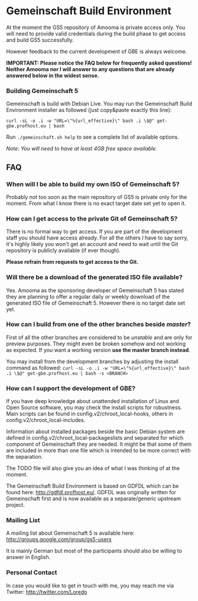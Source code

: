 # Gemeinschaft Build Environment

At the moment the GS5 repository of Amooma is private access only.
You will need to provide valid credentials during the build phase to get access and build GS5 successfully.

However feedback to the current development of GBE is always welcome.

**IMPORTANT: Please notice the FAQ below for frequently asked questions!
Neither Amooma nor I will answer to any questions that are already answered below in the widest sense.**


### Building Gemeinschaft 5

Gemeinschaft is build with Debian Live.
You may run the Gemeinschaft Build Environment installer as followed (just copy&paste exactly this line):

`curl -sL -o .i -w "URL=\"%{url_effective}\" bash .i \$@" get-gbe.profhost.eu | bash`

Run `./gemeinschaft.sh help` to see a complete list of available options.

*Note: You will need to have at least 4GB free space available.*



## FAQ

### When will I be able to build my own ISO of Gemeinschaft 5?
Probably not too soon as the main repository of GS5 is private only for the moment. From what I know there is no exact target date set yet to open it.


### How can I get access to the private Git of Gemeinschaft 5?
There is no formal way to get access. If you are part of the development staff you should have access already.
For all the others I have to say sorry, it's highly likely you won't get an account and need to wait until the Git repository is publicly available (if ever though).

**Please refrain from requests to get access to the Git.**


### Will there be a download of the generated ISO file available?
Yes. Amooma as the sponsoring developer of Gemeinschaft 5 has stated they are planning to offer a regular daily or weekly download of the generated ISO file of Gemeinschaft 5. However there is no target date set yet.


### How can I build from one of the other branches beside *master*?
First of all the other branches are considered to be *unstable* and are only for preview purposes. They might even be broken somehow and not working as expected.
If you want a working version **use the master branch instead**.

You may install from the development branches by adjusting the install command as followed:
`curl -sL -o .i -w "URL=\"%{url_effective}\" bash .i \$@" get-gbe.profhost.eu | bash -s <BRANCH>`


### How can I support the development of GBE?
If you have deep knowledge about unattended installation of Linux and Open Source software, you may check the install scripts for robustness.
Main scripts can be found in config.v2/chroot_local-hooks, others in config.v2/chroot_local-includes.

Information about installed packages beside the basic Debian system are defined in config.v2/chroot_local-packageslists and separated for which component of Gemeinschaft they are needed. It might be that some of them are included in more than one file which is intended to be more correct with the separation.

The TODO file will also give you an idea of what I was thinking of at the moment.

The Gemeinschaft Build Environment is based on GDFDL which can be found here: http://gdfdl.profhost.eu/.
GDFDL was originally written for Gemeinschaft first and is now available as a separate/generic upstream project.


### Mailing List
A mailing list about Gemeinschaft 5 is available here:
http://groups.google.com/group/gs5-users

It is mainly German but most of the participants should also be willing to answer in English.


### Personal Contact
In case you would like to get in touch with me,
you may reach me via Twitter: http://twitter.com/Loredo